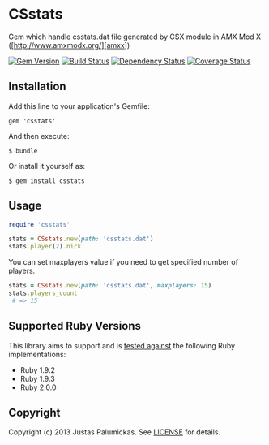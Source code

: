 # CSstats

Gem which handle csstats.dat file generated by CSX module
in AMX Mod X ([http://www.amxmodx.org/][amxx])

[![Gem Version](https://badge.fury.io/rb/csstats.png)][rubygems]
[![Build Status](https://secure.travis-ci.org/jpalumickas/csstats.png?branch=master)][travis]
[![Dependency Status](https://gemnasium.com/jpalumickas/csstats.png?travis)][gemnasium]
[![Coverage Status](https://coveralls.io/repos/jpalumickas/csstats/badge.png?branch=master)][coveralls]

## Installation

Add this line to your application's Gemfile:

    gem 'csstats'

And then execute:

    $ bundle

Or install it yourself as:

    $ gem install csstats

## Usage

```ruby
require 'csstats'

stats = CSstats.new(path: 'csstats.dat')
stats.player(2).nick
```

You can set maxplayers value if you need to get specified number of players.

```ruby
stats = CSstats.new(path: 'csstats.dat', maxplayers: 15)
stats.players_count
 # => 15
```

## Supported Ruby Versions

This library aims to support and is [tested against][travis] the following Ruby
implementations:

* Ruby 1.9.2
* Ruby 1.9.3
* Ruby 2.0.0

## Copyright
Copyright (c) 2013 Justas Palumickas.
See [LICENSE][] for details.

[rubygems]: https://rubygems.org/gems/csstats
[travis]: http://travis-ci.org/jpalumickas/csstats
[gemnasium]: https://gemnasium.com/jpalumickas/csstats
[coveralls]: https://coveralls.io/r/jpalumickas/csstats

[amxx]: http://www.amxmodx.org/
[license]: LICENSE.md